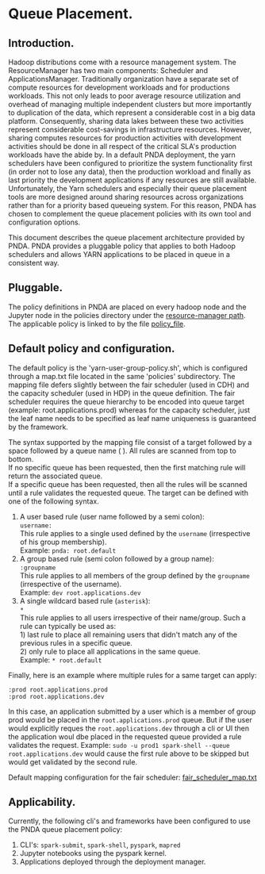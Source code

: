 # Queue Placement.

## Introduction.
Hadoop distributions come with a resource management system. The ResourceManager has two main components: Scheduler and ApplicationsManager. Traditionally organization have a separate set of compute resources for development workloads and for productions workloads. This not only leads to poor average resource utilization and overhead of managing multiple independent clusters but more importantly to duplication of the data, which represent a considerable cost in a big data platform. Consequently, sharing data lakes between these two activities represent considerable cost-savings in infrastructure resources. However, sharing computes resources for production activities with development activities should be done in all respect of the critical SLA's production workloads have the abide by. In a default PNDA deployment, the yarn schedulers have been configured to prioritize the system functionality first (in order not to lose any data), then the production workload and finally as last priority the development applications if any resources are still available. Unfortunately, the Yarn schedulers and especially their queue placement tools are more designed around sharing resources across organizations rather than for a priority based queueing system. For this reason, PNDA has chosen to complement the queue placement policies with its own tool and configuration options.

This document describes the queue placement architecture provided by PNDA. PNDA provides a pluggable policy that applies to both Hadoop schedulers and allows YARN applications to be placed in queue in a consistent way.

## Pluggable.
The policy definitions in PNDA are placed on every hadoop node and the Jupyter node in the policies directory under the [resource-manager path](https://github.com/pndaproject/platform-salt/blob/a2d961b212e0745635422e791cf311242dbf339c/pillar/services.sls#L96). The applicable policy is linked to by the file [policy_file](https://github.com/pndaproject/platform-salt/blob/a2d961b212e0745635422e791cf311242dbf339c/pillar/services.sls#L97).

## Default policy and configuration.

The default policy is the 'yarn-user-group-policy.sh', which is configured through a map.txt file located in the same 'policies' subdirectory. The mapping file defers slightly between the fair scheduler (used in CDH) and the capacity scheduler (used in HDP) in the queue definition. The fair scheduler requires the queue hierarchy to be encoded into queue target (example: root.applications.prod) whereas for the capacity scheduler, just the leaf name needs to be specified as leaf name uniqueness is guaranteed by the framework.

The syntax supported by the mapping file consist of a target followed by a space followed by a queue name (<target> <queue>). All rules are scanned from top to bottom.
<br>If no specific queue has been requested, then the first matching rule will return the associated queue.
<br>If a specific queue has been requested, then all the rules will be scanned until a rule validates the requested queue.
The target can be defined with one of the following syntax.
1) A user based rule (user name followed by a semi colon):
<br>```username:```
<br>This rule applies to a single used defined by the `username` (irrespective of his group membership).
<br>Example: ```pnda: root.default```
2) A group based rule (semi colon followed by a group name):
<br>```:groupname```
<br>This rule applies to all members of the group defined by the `groupname` (irrespective of the username).
<br>Example: ```dev root.applications.dev```
3) A single wildcard based rule (`asterisk`):
<br>```*```
<br>This rule applies to all users irrespective of their name/group. Such a rule can typically be used as:
<br>1) last rule to place all remaining users that didn't match any of the previous rules in a specific queue.
<br>2) only rule to place all applications in the same queue.
<br>Example: ```* root.default```

Finally, here is an example where multiple rules for a same target can apply:
```
:prod root.applications.prod
:prod root.applications.dev
```
In this case, an application submitted by a user which is a member of group prod would be placed in the `root.applications.prod` queue. But if the user would explicitly reques the `root.applications.dev` through a cli or UI then the application woul dbe placed in the requested queue provided a rule validates the request.
Example: `sudo -u prod1 spark-shell --queue root.applications.dev` would cause the first rule above to be skipped but would get validated by the second rule.  

Default mapping configuration for the fair scheduler: [fair_scheduler_map.txt](https://github.com/pndaproject/platform-salt/blob/a2d961b212e0745635422e791cf311242dbf339c/salt/resource-manager/templates/fair_scheduler_map.txt)

## Applicability.
Currently, the following cli's and frameworks have been configured to use the PNDA queue placement policy:
1) CLI's: `spark-submit`, `spark-shell`, `pyspark`, `mapred`
2) Jupyter notebooks using the pyspark kernel.
3) Applications deployed through the deployment manager.
